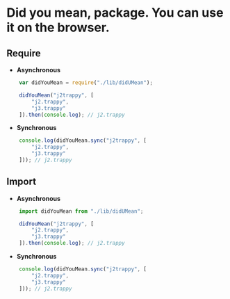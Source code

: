 # Did you mean, package. You can use it on the browser.


## Require

- **Asynchronous**

```js
    var didYouMean = require("./lib/didUMean");

    didYouMean("j2trappy", [
        "j2.trappy",
        "j3.trappy"
    ]).then(console.log); // j2.trappy
```

- **Synchronous**

```js
    console.log(didYouMean.sync("j2trappy", [
        "j2.trappy",
        "j3.trappy"
    ])); // j2.trappy
```

## Import

- **Asynchronous**

```js
    import didYouMean from "./lib/didUMean";

    didYouMean("j2trappy", [
        "j2.trappy",
        "j3.trappy"
    ]).then(console.log); // j2.trappy
```

- **Synchronous**

```js
    console.log(didYouMean.sync("j2trappy", [
        "j2.trappy",
        "j3.trappy"
    ])); // j2.trappy
```